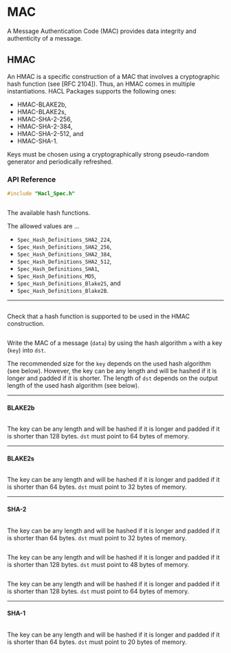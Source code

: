 # MAC

A Message Authentication Code (MAC) provides data integrity and authenticity of a message.

## HMAC

An HMAC is a specific construction of a MAC that involves a cryptographic hash function (see [RFC 2104]).
Thus, an HMAC comes in multiple instantiations.
HACL Packages supports the following ones:

* HMAC-BLAKE2b,
* HMAC-BLAKE2s,
* HMAC-SHA-2-256,
* HMAC-SHA-2-384,
* HMAC-SHA-2-512, and
* HMAC-SHA-1.

Keys must be chosen using a cryptographically strong pseudo-random generator and periodically refreshed.

### API Reference

```C
#include "Hacl_Spec.h"
```

```{doxygentypedef} Spec_Hash_Definitions_hash_alg
```

The available hash functions.

The allowed values are ...

* `Spec_Hash_Definitions_SHA2_224`,
* `Spec_Hash_Definitions_SHA2_256`,
* `Spec_Hash_Definitions_SHA2_384`,
* `Spec_Hash_Definitions_SHA2_512`,
* `Spec_Hash_Definitions_SHA1`,
* `Spec_Hash_Definitions_MD5`,
* `Spec_Hash_Definitions_Blake2S`, and
* `Spec_Hash_Definitions_Blake2B`.

--------------------------------------------------------------------------------

```{doxygenfunction} EverCrypt_HMAC_is_supported_alg
```

Check that a hash function is supported to be used in the HMAC construction.

```{doxygenfunction} EverCrypt_HMAC_compute
```

Write the MAC of a message (`data`) by using the hash algorithm `a` with a key (`key`) into `dst`.
 
The recommended size for the `key` depends on the used hash algorithm (see below).
However, the key can be any length and will be hashed if it is longer and padded if it is shorter.
The length of `dst` depends on the output length of the used hash algorithm (see below).

--------------------------------------------------------------------------------

#### BLAKE2b

```{doxygenfunction} EverCrypt_HMAC_compute_blake2b
```

The key can be any length and will be hashed if it is longer and padded if it is shorter than 128 bytes.
`dst` must point to 64 bytes of memory.

--------------------------------------------------------------------------------

#### BLAKE2s


```{doxygenfunction} EverCrypt_HMAC_compute_blake2s
```

The key can be any length and will be hashed if it is longer and padded if it is shorter than 64 bytes.
`dst` must point to 32 bytes of memory.

--------------------------------------------------------------------------------

#### SHA-2

```{doxygenfunction} EverCrypt_HMAC_compute_sha2_256
```

The key can be any length and will be hashed if it is longer and padded if it is shorter than 64 bytes.
`dst` must point to 32 bytes of memory.

```{doxygenfunction} EverCrypt_HMAC_compute_sha2_384
```

The key can be any length and will be hashed if it is longer and padded if it is shorter than 128 bytes.
`dst` must point to 48 bytes of memory.

```{doxygenfunction} EverCrypt_HMAC_compute_sha2_512
```

The key can be any length and will be hashed if it is longer and padded if it is shorter than 128 bytes.
`dst` must point to 64 bytes of memory.

--------------------------------------------------------------------------------

#### SHA-1

```{doxygenfunction} EverCrypt_HMAC_compute_sha1
```

The key can be any length and will be hashed if it is longer and padded if it is shorter than 64 bytes.
`dst` must point to 20 bytes of memory.
